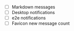 - [ ] Markdown messages
- [ ] Desktop notifications
- [ ] e2e notifications
- [ ] Favicon new message count
